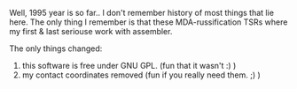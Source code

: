 Well, 1995 year is so far.. I don't remember history of most things that lie here.
The only thing I remember is that these MDA-russification TSRs where my first & last
seriouse work with assembler. 

The only things changed:
1. this software is free under GNU GPL. (fun that it wasn't :) )
2. my contact coordinates removed (fun if you really need them. ;) )

